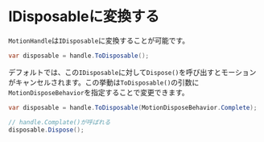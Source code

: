 # IDisposableに変換する

`MotionHandle`は`IDisposable`に変換することが可能です。

```cs
var disposable = handle.ToDisposable();
```

デフォルトでは、この`IDisposable`に対して`Dispose()`を呼び出すとモーションがキャンセルされます。この挙動は`ToDisposable()`の引数に`MotionDisposeBehavior`を指定することで変更できます。

```cs
var disposable = handle.ToDisposable(MotionDisposeBehavior.Complete);

// handle.Complate()が呼ばれる
disposable.Dispose();
```